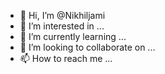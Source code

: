 - 👋 Hi, I’m @Nikhiljami
- 👀 I’m interested in ...
- 🌱 I’m currently learning ...
- 💞️ I’m looking to collaborate on ...
- 📫 How to reach me ...

<!---
Nikhiljami/Nikhiljami is a ✨ special ✨ repository because its `README.md` (this file) appears on your GitHub profile.
You can click the Preview link to take a look at your changes.
--->
